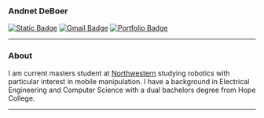 ### Andnet DeBoer
[![Static Badge](https://img.shields.io/badge/-LinkedIn-blue?style=flat-square&logo=Linkedin&logoColor=white&link=https://www.linkedin.com/in/andnetdeboer/)](https://www.linkedin.com/in/andnetdeboer/)
[![Gmail Badge](https://img.shields.io/badge/-deboerandnet@gmail.com-c14438?style=flat-square&logo=Gmail&logoColor=white&link=mailto:deboerandnet@gmail.com)](mailto:deboerandnet@gmail.com)
[![Portfolio Badge](https://img.shields.io/badge/-Portfolio-000000?style=flat-square&logoColor=white)](https://andnet-deboer.github.io/)



---------------------------------------------------------------------------------------------------------------------------------------------------------------------------------
### About
I am current masters student at [Northwestern](https://northwestern.edu/) studying robotics with particular interest in mobile manipulation. I have a background in Electrical Engineering and Computer Science with a dual bachelors degree from Hope College.

<!--
### Current Projects

| **[Computer Vision 🤖🧿](https://github.com/michaelstag/395-Project-Final)**  | **[Self-playing Bass Guitar 🎸](https://github.com/andnet-deboer/ENGS-451---Senior-Capstone-Project)** | **[Roadside App 🚚](https://github.com/RoadsideApp)**  |
|----------------------|--------------|-----------------------------|
| <br><em>_Analysis on the performance of CNN, KNN, and Logistic regression models on the CIFAR data set._</em><br> Quantitative model performance comparison using confusion matrices, precision, accuracy, F1-score.<br><br><b>Skills & Frameworks:</b><br> * Python<br> * Jupyter Notebook<br> * Keras | <br><em>_An exploration of robotics in live music_</em><br>Building a robotic system to play bass guitar autonomously, combining robotics and live music.<br><br><b>Skills & Frameworks:</b><br> * Ubuntu<br> * Raspberry Pi<br> * Python | <br><em>_Streamlining roadside communications_</em><br>A mobile application designed to improve real-time communication between drivers and roadside services.<br><br><b>Skills & Frameworks:</b><br> * Springboot<br> * Dart<br> * Flutter<br> * PostgreSQL |
-->

---------------------------------------------------------------------------------------------------------------------------------------------------------------------------------

[//]: # "![github stats](https://github-readme-stats.vercel.app/api?username=andnet-deboer&show_icons=true)"
[//]: # "![GitHub Streak](https://github-readme-streak-stats.herokuapp.com/?user=andnet-deboer&height=200)"
<!--![Top Languages](https://github-readme-stats.vercel.app/api/top-langs/?username=andnet-deboer&layout=compact&langs_count=5&hide_title=true&height=200)-->



[//]: # "---------------------------------------------------------------------------------------------------------------------------------------------------------------------------------"

